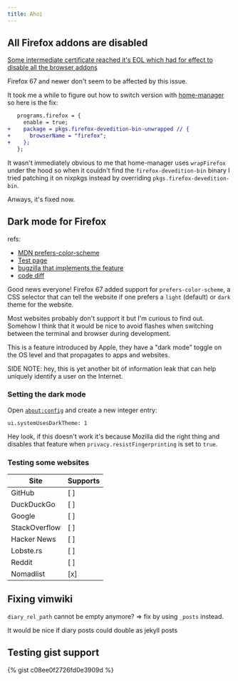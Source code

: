 ```yaml
---
title: Ahoi
---
```


## All Firefox addons are disabled

[Some intermediate certificate reached it's EOL which had for effect to disable
all the browser addons](https://bugzilla.mozilla.org/show_bug.cgi?id=1548973)

Firefox 67 and newer don't seem to be affected by this issue.

It took me a while to figure out how to switch version with [home-manager][]
so here is the fix:

```diff
   programs.firefox = {
     enable = true;
+    package = pkgs.firefox-devedition-bin-unwrapped // {
+      browserName = "firefox";
+    };
   };
```

It wasn't immediately obvious to me that home-manager uses `wrapFirefox` under
the hood so when it couldn't find the `firefox-devedition-bin` binary I tried
patching it on nixpkgs instead by overriding `pkgs.firefox-devedition-bin`.

Anways, it's fixed now.

## Dark mode for Firefox

refs:
* [MDN prefers-color-scheme](https://developer.mozilla.org/en-US/docs/Web/CSS/@media/prefers-color-scheme)
* [Test page](https://davidwalsh.name/demo/prefers-color-scheme.php)
* [bugzilla that implements the feature](https://bugzilla.mozilla.org/show_bug.cgi?id=1494034#c7)
* [code diff](https://hg.mozilla.org/integration/mozilla-inbound/rev/4739353088fc)

Good news everyone! Firefox 67 added support for `prefers-color-scheme`, a CSS
selector that can tell the website if one prefers a `light` (default) or
`dark` theme for the website.

Most websites probably don't support it but I'm curious to find out. Somehow I
think that it would be nice to avoid flashes when switching between the
terminal and browser during development.

This is a feature introduced by Apple, they have a "dark mode" toggle on the
OS level and that propagates to apps and websites.

SIDE NOTE: hey, this is yet another bit of information leak that can help
uniquely identify a user on the Internet.

### Setting the dark mode

Open [`about:config`](about:config) and create a new integer entry:

```
ui.systemUsesDarkTheme: 1
```

Hey look, if this doesn't work it's because Mozilla did the right thing
and disables that feature when `privacy.resistFingerprinting` is set to
`true`.

### Testing some websites

| Site          | Supports |
| ---           | ---      |
| GitHub        | [ ]      |
| DuckDuckGo    | [ ]      |
| Google        | [ ]      |
| StackOverflow | [ ]      |
| Hacker News   | [ ]      |
| Lobste.rs     | [ ]      |
| Reddit        | [ ]      |
| Nomadlist     | [x]      |

## Fixing vimwiki

`diary_rel_path` cannot be empty anymore? => fix by using `_posts` instead.

It would be nice if diary posts could double as jekyll posts

[home-manager]: https://github.com/rycee/home-manager

## Testing gist support

{% gist c08ee0f2726fd0e3909d %}

